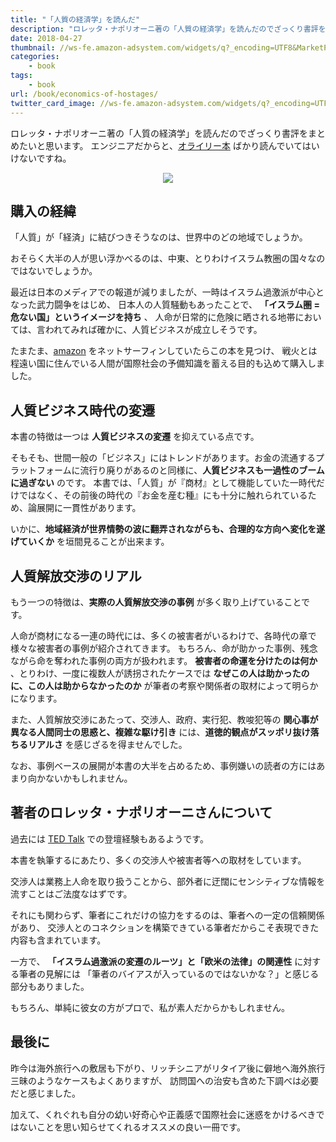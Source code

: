 ```yaml
---
title: "「人質の経済学」を読んだ"
description: "ロレッタ・ナポリオーニ著の「人質の経済学」を読んだのでざっくり書評をまとめました。戦火とは程遠い国に住んでいる人間が国際社会の予備知識を蓄える目的も込めて購入しています。"
date: 2018-04-27
thumbnail: //ws-fe.amazon-adsystem.com/widgets/q?_encoding=UTF8&MarketPlace=JP&ASIN=4163905804&ServiceVersion=20070822&ID=AsinImage&WS=1&Format=_SL250_&tag=soudegesu-22
categories:
    - book
tags:
    - book
url: /book/economics-of-hostages/
twitter_card_image: //ws-fe.amazon-adsystem.com/widgets/q?_encoding=UTF8&MarketPlace=JP&ASIN=4163905804&ServiceVersion=20070822&ID=AsinImage&WS=1&Format=_SL250_&tag=soudegesu-22
---
```


ロレッタ・ナポリオーニ著の「人質の経済学」を読んだのでざっくり書評をまとめたいと思います。
エンジニアだからと、[オライリー本](https://www.oreilly.co.jp/index.shtml) ばかり読んでいてはいけないですね。

<div style="text-align: center">
<a target="_blank"  href="https://www.amazon.co.jp/gp/product/4163905804/ref=as_li_tl?ie=UTF8&camp=247&creative=1211&creativeASIN=4163905804&linkCode=as2&tag=soudegesu-22&linkId=7fcab04a4c51902e13a9c5d1d697eadc"><img border="0" src="//ws-fe.amazon-adsystem.com/widgets/q?_encoding=UTF8&MarketPlace=JP&ASIN=4163905804&ServiceVersion=20070822&ID=AsinImage&WS=1&Format=_SL250_&tag=soudegesu-22" ></a><img src="//ir-jp.amazon-adsystem.com/e/ir?t=soudegesu-22&l=am2&o=9&a=4163905804" width="1" height="1" border="0" alt="" style="border:none !important; margin:0px !important;" />
</div>

<!--adsense-->

## 購入の経緯

「人質」が「経済」に結びつきそうなのは、世界中のどの地域でしょうか。

おそらく大半の人が思い浮かべるのは、中東、とりわけイスラム教圏の国々なのではないでしょうか。

最近は日本のメディアでの報道が減りましたが、一時はイスラム過激派が中心となった武力闘争をはじめ、
日本人の人質騒動もあったことで、 **「イスラム圏 = 危ない国」というイメージを持ち** 、
人命が日常的に危険に晒される地帯においては、言われてみれば確かに、人質ビジネスが成立しそうです。

たまたま、[amazon](https://www.amazon.co.jp/) をネットサーフィンしていたらこの本を見つけ、
戦火とは程遠い国に住んでいる人間が国際社会の予備知識を蓄える目的も込めて購入しました。

## 人質ビジネス時代の変遷

本書の特徴は一つは **人質ビジネスの変遷** を抑えている点です。

そもそも、世間一般の「ビジネス」にはトレンドがあります。お金の流通するプラットフォームに流行り廃りがあるのと同様に、**人質ビジネスも一過性のブームに過ぎない** のです。
本書では、「人質」が『商材』として機能していた一時代だけではなく、その前後の時代の『お金を産む種』にも十分に触れられているため、論展開に一貫性があります。

いかに、**地域経済が世界情勢の波に翻弄されながらも、合理的な方向へ変化を遂げていくか** を垣間見ることが出来ます。

## 人質解放交渉のリアル

もう一つの特徴は、**実際の人質解放交渉の事例** が多く取り上げていることです。

人命が商材になる一連の時代には、多くの被害者がいるわけで、各時代の章で様々な被害者の事例が紹介されてきます。
もちろん、命が助かった事例、残念ながら命を奪われた事例の両方が扱われます。
**被害者の命運を分けたのは何か** 、とりわけ、一度に複数人が誘拐されたケースでは **なぜこの人は助かったのに、この人は助からなかったのか** が筆者の考察や関係者の取材によって明らかになります。

また、人質解放交渉にあたって、交渉人、政府、実行犯、教唆犯等の **関心事が異なる人間同士の思惑と、複雑な駆け引き**
には、**道徳的観点がスッポリ抜け落ちるリアルさ** を感じざるを得ませんでした。

なお、事例ベースの展開が本書の大半を占めるため、事例嫌いの読者の方にはあまり向かないかもしれません。

<!--adsense-->

## 著者のロレッタ・ナポリオーニさんについて

過去には [TED Talk](https://www.ted.com/talks/loretta_napoleoni_the_intricate_economics_of_terrorism/transcript?language=ja#t-79189) での登壇経験もあるようです。

本書を執筆するにあたり、多くの交渉人や被害者等への取材をしています。

交渉人は業務上人命を取り扱うことから、部外者に迂闊にセンシティブな情報を流すことはご法度なはずです。

それにも関わらず、筆者にこれだけの協力をするのは、筆者への一定の信頼関係があり、
交渉人とのコネクションを構築できている筆者だからこそ表現できた内容も含まれています。

一方で、 **「イスラム過激派の変遷のルーツ」と「欧米の法律」の関連性** に対する筆者の見解には
「筆者のバイアスが入っているのではないかな？」と感じる部分もありました。

もちろん、単純に彼女の方がプロで、私が素人だからかもしれません。

## 最後に

昨今は海外旅行への敷居も下がり、リッチシニアがリタイア後に僻地へ海外旅行三昧のようなケースもよくありますが、
訪問国への治安も含めた下調べは必要だと感じました。

加えて、くれぐれも自分の幼い好奇心や正義感で国際社会に迷惑をかけるべきではないことを思い知らせてくれるオススメの良い一冊です。
